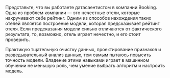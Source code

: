 Представьте, что вы работаете датасаентистом в компании Booking. Одна из проблем компании — это нечестные отели, которые накручивают себе рейтинг. Одним из способов нахождения таких отелей является построение модели, которая предсказывает рейтинг отеля. Если предсказания модели сильно отличаются от фактического результата, то, возможно, отель играет нечестно, и его стоит проверить.

Практикую тщательную очистку данных, проектирование признаков и разведывательный анализ данных, тем самым пытаюсь повысить точность модели. Владение этими навыками играет в машинном обучении не меньшую роль, чем умение выбрать алгоритм и настроить модель.
